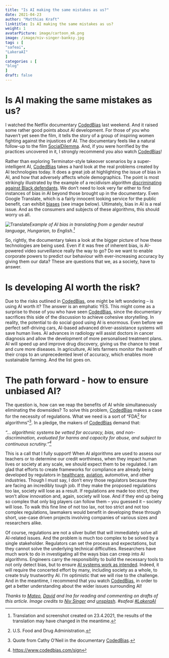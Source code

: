 ```yaml
---
title: "Is AI making the same mistakes as us?"
date: 2021-04-23
author: "Matthias Kraft"
linktitle: Is AI making the same mistakes as us?
weight: 1
avatarPicture: image/cartoon_mk.png
image: /image/niv-singer-banksy.jpg
tags : [
"safeai",
"LakeraAI"
]
categories : [
"blog"
]
draft: false
---
```


# Is AI making the same mistakes as us?


I watched the Netflix documentary [CodedBias](https://www.codedbias.com/) last weekend. And it raised some rather good points about AI development. For those of you who haven’t yet seen the film, it tells the story of a group of inspiring women fighting against the injustices of AI. The documentary feels like a natural follow-up to the film [SocialDilemma](https://www.thesocialdilemma.com/). And, if you were horrified by the practices uncovered in it, I strongly recommend you also watch [CodedBias](https://www.codedbias.com/)!

Rather than exploring Terminator-style takeover scenarios by a super-intelligent AI, [CodedBias](https://www.codedbias.com/) takes a hard look at the real problems created by AI technologies today. It does a great job at highlighting the issue of bias in AI, and how that adversely affects whole demographics. The point is most strikingly illustrated by the example of a recidivism algorithm [discriminating against Black defendants](https://www.propublica.org/article/machine-bias-risk-assessments-in-criminal-sentencing). We don’t need to look very far either to find instances of bias in AI beyond those brought up in the documentary. Even Google Translate, which is a fairly innocent looking service for the public benefit, can exhibit [biases](https://twitter.com/DoraVargha/status/1373211762108076034?s=20) (see image below). Ultimately, bias in AI is a real issue. And as the consumers and subjects of these algorithms, this should worry us all.

![Translate](/image/GoogleHungarianEnglishGenderBiasedTranslation.png)*Example of AI bias in translating from a gender neutral language, Hungarian, to English.[^Screenshot]*

So, rightly, the documentary takes a look at the bigger picture of how these technologies are being used. Even if it was free of inherent bias, is AI-powered video surveillance really the way to go? Do we want to enable corporate powers to predict our behaviour with ever-increasing accuracy by giving them our data? These are questions that we, as a society, have to answer.

# Is developing AI worth the risk?

Due to the risks outlined in [CodedBias](https://www.codedbias.com/), one might be left wondering – is using AI worth it? The answer is an emphatic YES. This might come as a surprise to those of you who have seen [CodedBias](https://www.codedbias.com/), since the documentary sacrifices this side of the discussion to achieve cohesive storytelling. In reality, the potential to do social good using AI is enormous. Even before we perfect self-driving cars, AI-based advanced driver-assistance systems will save human lives. AI advances in radiology will assist doctors in cancer diagnosis and allow the development of more personalised treatment plans. AI will speed up and improve drug discovery, giving us the chance to treat and cure more diseases. In agriculture, AI lets farmers monitor the health of their crops to an unprecedented level of accuracy, which enables more sustainable farming. And the list goes on.

# The path forward - how to ensure unbiased AI?
The question is, how can we reap the benefits of AI while simultaneously eliminating the downsides? To solve this problem, [CodedBias](https://www.codedbias.com/) makes a case for the necessity of regulations. What we need is a sort of “FDA[^FDA] for algorithms”[^Cathy]. In a pledge, the makers of [CodedBias](https://www.codedbias.com/) demand that:  

<cite>“... algorithmic systems be vetted for accuracy, bias, and non-discrimination, evaluated for harms and capacity for abuse, and subject to continuous scrutiny.”[^pledge]</cite>


This is a call that I fully support! When AI algorithms are used to assess our teachers or to determine our credit worthiness, when they impact human lives or society at any scale, we should expect them to be regulated. I am glad that efforts to create frameworks for compliance are already being developed by regulators in [healthcare](https://www.fda.gov/medical-devices/software-medical-device-samd/artificial-intelligence-and-machine-learning-software-medical-device), [aviation](https://www.easa.europa.eu/sites/default/files/dfu/easa_concept_paper_first_usable_guidance_for_level_1_machine_learning_applications_-_proposed_issue_01_1.pdf), automotive, and other industries. Though I must say, I don’t envy those regulators because they are facing an incredibly tough job. If they make the proposed regulations too lax, society will lose as a result. If regulations are made too strict, they won’t allow innovation and, again, society will lose. And if they end up being so complex that only big players can follow them – you guessed it – society will lose. To walk this fine line of not too lax, not too strict and not too complex regulations, lawmakers would benefit in developing these through short, use-case driven projects involving companies of various sizes and researchers alike.   

Of course, regulations are not a silver bullet that will immediately solve all AI-related issues. And the problem is much too complex to be solved by a single stakeholder. Regulators can set the process and expectations, but they cannot solve the underlying technical difficulties. Researchers have much work to do in investigating all the ways bias can creep into AI algorithms. Engineers carry the responsibility to build the necessary tools to not only detect bias, but to ensure [AI systems work as intended](https://david-haber.github.io/posts/ai-discipline/). Indeed, it will require the concerted effort by many, including society as a whole, to create truly trustworthy AI. I’m optimistic that we will rise to the challenge. And in the meantime, I recommend that you watch [CodedBias](https://www.codedbias.com/), in order to get a better understanding about the wider issues surrounding AI!

*Thanks to [Mateo](https://www.linkedin.com/in/mateor/), [David](https://www.linkedin.com/in/haberdavid/) and Ina for reading and commenting on drafts of this article. Image credits to [Niv Singer](https://unsplash.com/@niv) and [unsplash](https://unsplash.com/). #safeai [#LakeraAI](https://lakera.ai/)*

[^Screenshot]:Translation and screenshot created on 23.4.2021, the results of the translation may have changed in the meantime.
[^FDA]: U.S. Food and Drug Administration.
[^Cathy]: Quote from Cathy O’Neil in the documentary [CodedBias](https://www.codedbias.com/).
[^pledge]: https://www.codedbias.com/sign
